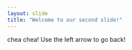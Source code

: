 ```yaml
---
layout: slide
title: "Welcome to our second slide!"
---
```

chea chea!
Use the left arrow to go back!
